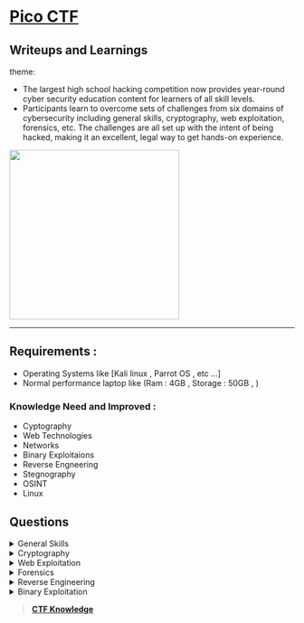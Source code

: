 # [Pico CTF](https://picoctf.org/about.html)
## Writeups and Learnings
theme:

- The largest high school hacking competition now provides year-round cyber security education content for learners of all skill levels.
- Participants learn to overcome sets of challenges from six domains of cybersecurity including general skills, cryptography, web exploitation, forensics, etc. The challenges are all set up with the intent of being hacked, making it an excellent, legal way to get hands-on experience. 

<img align="center" src="https://user-images.githubusercontent.com/76644058/200155642-d4f67368-0b9d-4a4e-8926-7884d4b118d5.png" width="300" />

---

## Requirements :
- Operating Systems like [Kali linux , Parrot OS , etc ...]
- Normal performance laptop like (Ram : 4GB , Storage : 50GB , )

### Knowledge Need and Improved :
- Cyptography
- Web Technologies
- Networks
- Binary Exploitaions 
- Reverse Engneering
- Stegnography
- OSINT
- Linux

## Questions

<details>

<summary>General Skills</summary>


| Question                                                                        | Points |
|---------------------------------------------------------------------------------|--------|
| [Obedient Cat](./General_Skill/01.Obedient%20Cat)                               | 5      |
| [Python Wrangling](./General_Skill/02.Python%20Wrangling)                       | 10     |
| [Wave a flag](./General_Skill/03.%20Wave%20a%20flag)                            | 10     |
| [Nice netcat...](./General_Skill/04.%20Nice%20netcat)                           | 15     |
| [Static ain't always noise](./General_Skill/05.Static%20ain't%20always%20noise) | 20     |
| [Tab, Tab, Attack](./General_Skill/06%20.Tab,%20Tab,%20Attack)                  | 20     |
| [Magikarp Ground Mission](./General_Skill/07.Magikarp%20Ground%20Mission)       | 30     |
| [Lets Warm Up](./General_Skill/08.Lets%20Warm%20Up)                             | 50     |
| [Warmed Up](./General_Skill/09.Warmed%20Up)                                     | 50     |
| [2Warm](./General_Skill/10.2Warm)                                               | 50     |

</details>

<details>

<summary>Cryptography</summary>

| Question                                                                        | Points |
|---------------------------------------------------------------------------------|--------|
| [Mod 26](./Crypto/1%20.%20Mod%2026/README.md)                                   | 10     |

</details>

<details>

<summary>Web Exploitation</summary>

|                                 Question                                 | Points |
|:------------------------------------------------------------------------:|:------:|
| [GET aHEAD](./Web/1%20.%20GET%20aHEAD)                                   | 20     |
| [Cookies](./Web/2%20.%20Cookies)                                         | 40     |
| [Insp3ct0r](./Web/3%20.%20Insp3ct0r)                                     | 50     |
| [Scavenger Hunt](./Web/4.Scavenger%20Hunt)                               | 50     |
| [Some Assembly Required 1](./Web/5%20.%20Some%20Assembly%20Required%201) | 70     |
| [More Cookies](./Web/6%20.%20More%20Cookies)                             | 90     |
| [where are the robots](./Web/7%20.where%20are%20the%20robots)            | 100    |
| [Lets Warm Up](./General_Skill/08.Lets%20Warm%20Up)                      | 50     |
| [Warmed Up](./General_Skill/09.Warmed%20Up)                              | 50     |
| [2Warm](./General_Skill/10.2Warm)                                        | 50     |

</details>

<details>

<summary>Forensics</summary>

| Question                                                                       | Points |
|--------------------------------------------------------------------------------|--------|
| [information](./Forensic/01.Information)                                       | 10     |
| [Matryoshka doll](./Forensic/02%20.%20Matryoshka%20doll)                       | 30     |
| [tunn3l v1s10n](./Forensic/03.tunn3l%20v1s10n)                                 | 40     |
| [Glory of the Garden](./Forensic/04.Glory%20of%20the%20Garden)                 | 50     |
| [Wireshark doo dooo do doo...](.Forensic/05.Wireshark%20doo%20dooo%20do%20doo) | 50     |
| [More Cookies](./Web/6%20.%20More%20Cookies)                                   | 90     |
| [where are the robots](./Web/7%20.where%20are%20the%20robots)                  | 100    |

</details>

<details>

<summary>Reverse Engineering</summary>

|Question|Points|
|--------|------|
|[Transformation](./Rev/1%20.%20Transformation/README.md)|20|
|[keygenme-py](./Rev/2%20.%20keygenme-py/README.md)|30|
|[crackme-py](./Rev/3%20.%20crackme-py/README.md)|30|
|[ARMssembly 0](./Rev/4%20.%20ARMssembly%200/README.md)|50|

</details>

<details>

<summary>Binary Exploitation</summary>

|Question|Points|
|--------|------|

</details>

> **[CTF Knowledge](https://github.com/Sriraj151/CTF-Practice-and-Training)**

